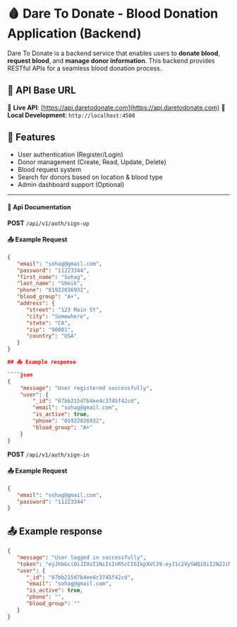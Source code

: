 # 🩸 Dare To Donate - Blood Donation Application (Backend)

Dare To Donate is a backend service that enables users to **donate blood**, **request blood**, and **manage donor information**. This backend provides RESTful APIs for a seamless blood donation process.

## 📖 API Base URL

🔗 **Live API**: [https://api.daretodonate.com](https://api.daretodonate.com)
🔧 **Local Development**: `http://localhost:4500`

## 🚀 Features

-  User authentication (Register/Login)
-  Donor management (Create, Read, Update, Delete)
-  Blood request system
-  Search for donors based on location & blood type
-  Admin dashboard support (Optional)

---

#### 📌 Api Documentation

**POST** `/api/v1/auth/sign-up`

#### 📤 Example Request

`````json
{
   "email": "sohag@gmail.com",
   "password": "11223344",
   "first_name": "Sohag",
   "last_name": "Sheik",
   "phone": "01922026932",
   "blood_group": "A+",
   "address": {
      "street": "123 Main St",
      "city": "Somewhere",
      "state": "CA",
      "zip": "90001",
      "country": "USA"
   }
}

## 📤 Example response

````json
{
    "message": "User registered successfully",
    "user": {
        "_id": "67bb215d7b4ee4c3745f42cd",
        "email": "sohag@gmail.com",
        "is_active": true,
        "phone": "01922026932",
        "blood_group": "A+"
    }
}
`````

**POST** `/api/v1/auth/sign-in`

#### 📤 Example Request

```json
{
   "email": "sohag@gmail.com",
   "password": "11223344"
}
```

## 📤 Example response

```json
{
   "message": "User logged in successfully",
   "token": "eyJhbGciOiJIUzI1NiIsInR5cCI6IkpXVCJ9.eyJ1c2VySWQiOiI2N2JiMjE1ZDdiNGVlNGMzNzQ1ZjQyY2QiLCJlbWFpbCI6InNvaGFnQGdtYWlsLmNvbSIsImlhdCI6MTc0MDMxNzA5NiwiZXhwIjoxNzQwNDAzNDk2fQ.GEYUP28R4_2OK5wsGO0ClSPf-jAsFFuQKqbxP_0Y1Ak",
   "user": {
      "_id": "67bb215d7b4ee4c3745f42cd",
      "email": "sohag@gmail.com",
      "is_active": true,
      "phone": "",
      "blood_group": ""
   }
}
```
